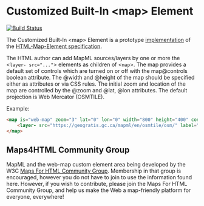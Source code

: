 
# Customized Built-In &lt;map&gt; Element

[![Build Status](https://travis-ci.org/prushforth/Web-Map-Custom-Element.svg?branch=master)](https://travis-ci.org/prushforth/Web-Map-Custom-Element)

The Customized Built-In &lt;map&gt; Element is a prototype [implementation](http://maps4html.github.io/Web-Map-Custom-Element/) of the [HTML-Map-Element specification](http://maps4html.github.io/HTML-Map-Element/spec/).

The HTML author can add MapML sources/layers by one or more the &lt;`layer- src="..."`&gt; elements as children of &lt;`map`&gt;.  The map provides a default set of controls which are turned on or off with the map@controls boolean attribute.  The @width and @height of the map should be specified either as attributes or via CSS rules.  The initial zoom and location of the map are controlled by the @zoom and @lat, @lon attributes.  The default projection is Web Mercator (OSMTILE).

Example:
<!---
```
<custom-element-demo>
  <template>
    <script src="../webcomponentsjs/webcomponents-lite.js"></script>
    <link rel="import" href="web-map.html">
    <next-code-block></next-code-block>
  </template>
</custom-element-demo>
```
-->
```html
<map is="web-map" zoom="3" lat="0" lon="0" width="800" height="400" controls>
    <layer- src="https://geogratis.gc.ca/mapml/en/osmtile/osm/" label="OpenStreetMap" checked></layer->
</map>
```

## Maps4HTML Community Group

MapML and the web-map custom element area being developed by the W3C [Maps For HTML Community Group](http://www.w3.org/community/maps4html/).  Membership in that group is encouraged, however you do not have to join to use the information found here.  However, if you wish to contribute, please join the Maps For HTML Community Group, and help us make the Web a map-friendly platform for everyone, everywhere!
